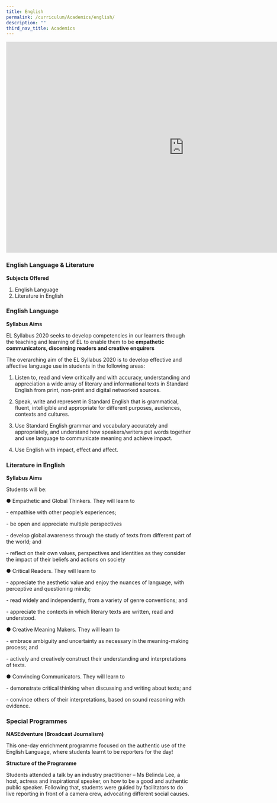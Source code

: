 ```yaml
---
title: English
permalink: /curriculum/Academics/english/
description: ""
third_nav_title: Academics
---
```

<iframe allowfullscreen="true" height="569" width="960" frameborder="0" src="https://docs.google.com/presentation/d/e/2PACX-1vQNwVTkhqfXJ2kKGSnKTbmvXYekEwveExEyMHADHKGN3rbKYhGxwpslbIOBWRuTyxBbmUqOxG_na4uK/embed?start=true&amp;loop=true&amp;delayms=3000"></iframe>

### English Language & Literature

**Subjects Offered**

1. English Language
2. Literature in English

### English Language

**Syllabus Aims**

EL Syllabus 2020 seeks to develop competencies in our learners through the teaching and learning of EL to enable them to be **empathetic communicators, discerning readers and creative enquirers** 

The overarching aim of the EL Syllabus 2020 is to develop effective and affective language use in students in the following areas:

1. Listen to, read and view critically and with accuracy, understanding and appreciation a wide array of literary and informational texts in Standard English from print, non-print and digital networked sources.

2. Speak, write and represent in Standard English that is grammatical, fluent, intelligible and appropriate for different purposes, audiences, contexts and cultures.

3. Use Standard English grammar and vocabulary accurately and appropriately, and understand how speakers/writers put words together and use language to communicate meaning and achieve impact.

4. Use English with impact, effect and affect. 

  

### Literature in English

**Syllabus Aims**

  

Students will be:

● Empathetic and Global Thinkers. They will learn to

\- empathise with other people’s experiences;

\- be open and appreciate multiple perspectives

\- develop global awareness through the study of texts from different part of the world; and

\- reflect on their own values, perspectives and identities as they consider the impact of their beliefs and actions on society

  

● Critical Readers. They will learn to

\- appreciate the aesthetic value and enjoy the nuances of language, with perceptive and questioning minds;

\- read widely and independently, from a variety of genre conventions; and

\- appreciate the contexts in which literary texts are written, read and understood.

  

● Creative Meaning Makers. They will learn to

\- embrace ambiguity and uncertainty as necessary in the meaning-making process; and

\- actively and creatively construct their understanding and interpretations of texts.

  

● Convincing Communicators. They will learn to

\- demonstrate critical thinking when discussing and writing about texts; and

\- convince others of their interpretations, based on sound reasoning with evidence.

  

  

### Special Programmes

**NASEdventure (Broadcast Journalism)**

This one-day enrichment programme focused on the authentic use of the English Language, where students learnt to be reporters for the day!

**Structure of the Programme**

Students attended a talk by an industry practitioner – Ms Belinda Lee, a host, actress and inspirational speaker, on how to be a good and authentic public speaker. Following that, students were guided by facilitators to do live reporting in front of a camera crew, advocating different social causes.